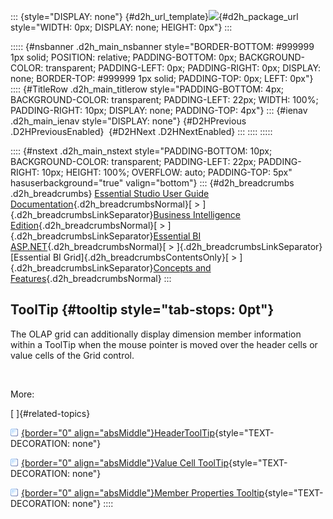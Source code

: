::: {style="DISPLAY: none"}
[](ms-xhelp:///?Id=d2h_url_template){#d2h_url_template}![](!package_url!){#d2h_package_url style="WIDTH: 0px; DISPLAY: none; HEIGHT: 0px"}
:::

::::: {#nsbanner .d2h_main_nsbanner style="BORDER-BOTTOM: #999999 1px solid; POSITION: relative; PADDING-BOTTOM: 0px; BACKGROUND-COLOR: transparent; PADDING-LEFT: 0px; PADDING-RIGHT: 0px; DISPLAY: none; BORDER-TOP: #999999 1px solid; PADDING-TOP: 0px; LEFT: 0px"}
:::: {#TitleRow .d2h_main_titlerow style="PADDING-BOTTOM: 4px; BACKGROUND-COLOR: transparent; PADDING-LEFT: 22px; WIDTH: 100%; PADDING-RIGHT: 10px; DISPLAY: none; PADDING-TOP: 4px"}
::: {#ienav .d2h_main_ienav style="DISPLAY: none"}
[](ms-xhelp:///?Id=79f846c3-465b-47ef-9dd4-ffb38ea9f483){#D2HPrevious .D2HPreviousEnabled}  [](ms-xhelp:///?Id=c422b72e-34d9-4c70-b0aa-7a709fa0527d){#D2HNext .D2HNextEnabled}
:::
::::
:::::

:::: {#nstext .d2h_main_nstext style="PADDING-BOTTOM: 10px; BACKGROUND-COLOR: transparent; PADDING-LEFT: 22px; PADDING-RIGHT: 10px; HEIGHT: 100%; OVERFLOW: auto; PADDING-TOP: 5px" hasuserbackground="true" valign="bottom"}
::: {#d2h_breadcrumbs .d2h_breadcrumbs}
[Essential Studio User Guide Documentation](ms-xhelp:///?Id=12457748-09e3-4d74-a240-8e049cedf030){.d2h_breadcrumbsNormal}[ \> ]{.d2h_breadcrumbsLinkSeparator}[Business Intelligence Edition](ms-xhelp:///?Id=fdf33dd8-62b2-47b9-ad7b-fc50e590bca5){.d2h_breadcrumbsNormal}[ \> ]{.d2h_breadcrumbsLinkSeparator}[Essential BI ASP.NET](ms-xhelp:///?Id=99c6694e-59c3-4c59-abb5-ce9ce9a948bc){.d2h_breadcrumbsNormal}[ \> ]{.d2h_breadcrumbsLinkSeparator}[Essential BI Grid]{.d2h_breadcrumbsContentsOnly}[ \> ]{.d2h_breadcrumbsLinkSeparator}[Concepts and Features](ms-xhelp:///?Id=6745c49b-2e43-4f50-aaf9-6e9c42650969){.d2h_breadcrumbsNormal}
:::

## ToolTip {#tooltip style="tab-stops: 0pt"}

The OLAP grid can additionally display dimension member information within a ToolTip when the mouse pointer is moved over the header cells or value cells of the Grid control.

 

More:

[ ]{#related-topics}

[![](button.gif){border="0" align="absMiddle"}HeaderToolTip](ms-xhelp:///?Id=c422b72e-34d9-4c70-b0aa-7a709fa0527d){style="TEXT-DECORATION: none"}

[![](button.gif){border="0" align="absMiddle"}Value Cell ToolTip](ms-xhelp:///?Id=04deaa32-a4d0-4937-b1f6-d21fb056ef06){style="TEXT-DECORATION: none"}

[![](button.gif){border="0" align="absMiddle"}Member Properties Tooltip](ms-xhelp:///?Id=45c048e4-da68-4cb4-a8ec-59b66b8416c2){style="TEXT-DECORATION: none"}
::::

